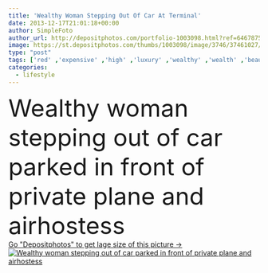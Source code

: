 ```yaml
---
title: 'Wealthy Woman Stepping Out Of Car At Terminal'
date: 2013-12-17T21:01:18+00:00
author: SimpleFoto
author_url: http://depositphotos.com/portfolio-1003098.html?ref=64678756
image: https://st.depositphotos.com/thumbs/1003098/image/3746/37461027/api_thumb_450.jpg?forcejpeg=true
type: "post"
tags: ['red' ,'expensive' ,'high' ,'luxury' ,'wealthy' ,'wealth' ,'beautiful' ,'celebrity' ,'day' ,'business' ,'person' ,'elegance' ,'travel' ,'girl' ,'female' ,'young' ,'people' ,'women' ,'beauty' ,'model' ,'success' ,'transportation' ,'natural' ,'rich' ,'style' ,'carpet' ,'car' ,'fashion' ,'open' ,'star' ,'elegant' ,'glamour' ,'woman' ,'lifestyle' ,'door' ,'private' ,'out' ,'famous' ,'in' ,'vogue' ,'front' ,'heels' ,'plane' ,'airplane' ,'jet' ,'of' ,'airport' ,'vip' ,'and' ,'diva' ]
categories: 
  - lifestyle
---
```

<div aling="center">
            <font size="60"> Wealthy woman stepping out of car parked in front of private plane and airhostess</font>   
</div>
<div>
    <a href='https://depositphotos.com/37461027/stock-photo-wealthy-woman-stepping-out-of.html?ref=64678756' target=_blank > Go "Depositphotos" to get lage size of this picture ->
        <img href='https://depositphotos.com/37461027/stock-photo-wealthy-woman-stepping-out-of.html?ref=64678756' src='https://st.depositphotos.com/1003098/3746/i/950/depositphotos_37461027-stock-photo-wealthy-woman-stepping-out-of.jpg?forcejpeg=true' alt='Wealthy woman stepping out of car parked in front of private plane and airhostess' >
    </a>
</div>
